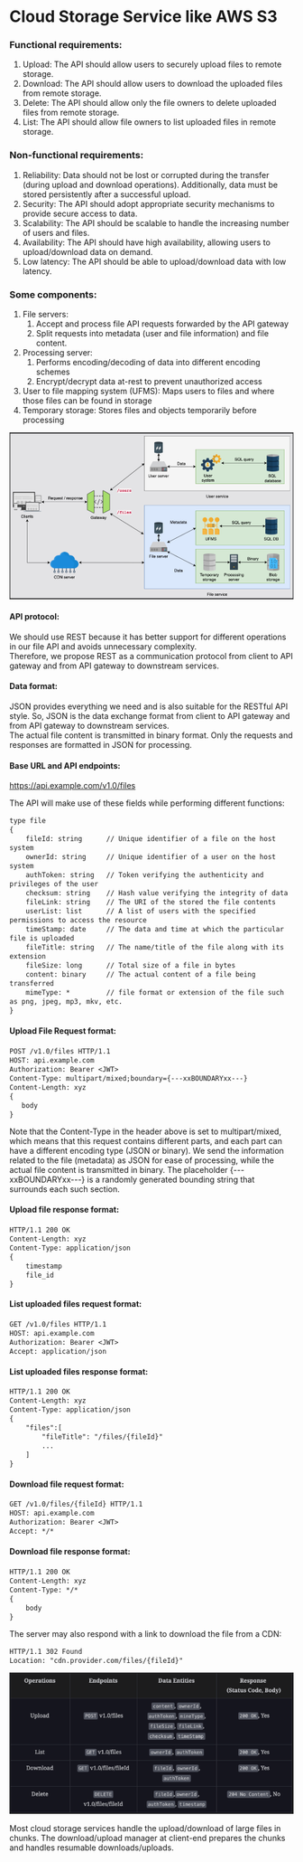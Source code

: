 # Cloud Storage Service like AWS S3

### Functional requirements:
1. Upload: The API should allow users to securely upload files to remote storage.
2. Download: The API should allow users to download the uploaded files from remote storage.
3. Delete: The API should allow only the file owners to delete uploaded files from remote storage.
4. List: The API should allow file owners to list uploaded files in remote storage.

### Non-functional requirements:
1. Reliability: Data should not be lost or corrupted during the transfer (during upload and download operations). Additionally, data must be stored persistently after a successful upload.
2. Security: The API should adopt appropriate security mechanisms to provide secure access to data.
3. Scalability: The API should be scalable to handle the increasing number of users and files.
4. Availability: The API should have high availability, allowing users to upload/download data on demand.
5. Low latency: The API should be able to upload/download data with low latency.

### Some components:
1. File servers:
    1. Accept and process file API requests forwarded by the API gateway
    2. Split requests into metadata (user and file information) and file content.
2. Processing server:
    1. Performs encoding/decoding of data into different encoding schemes
    2. Encrypt/decrypt data at-rest to prevent unauthorized access
3. User to file mapping system (UFMS): Maps users to files and where those files can be found in storage
4. Temporary storage: Stores files and objects temporarily before processing

![FileStorage Image](architechure.png)

#### API protocol:
We should use REST because it has better support for different operations in our file API and avoids unnecessary complexity. <br/>
Therefore, we propose REST as a communication protocol from client to API gateway and from API gateway to downstream services. <br/>

#### Data format:
JSON provides everything we need and is also suitable for the RESTful API style. So, JSON is the data exchange format from client to API gateway and from API gateway to downstream services. <br/>
The actual file content is transmitted in binary format. Only the requests and responses are formatted in JSON for processing. <br/>

#### Base URL and API endpoints:
https://api.example.com/v1.0/files <br/>

The API will make use of these fields while performing different functions:
```text
type file
{
    fileId: string      // Unique identifier of a file on the host system
    ownerId: string     // Unique identifier of a user on the host system
    authToken: string   // Token verifying the authenticity and privileges of the user
    checksum: string    // Hash value verifying the integrity of data
    fileLink: string    // The URI of the stored the file contents
    userList: list      // A list of users with the specified permissions to access the resource
    timeStamp: date     // The data and time at which the particular file is uploaded
    fileTitle: string   // The name/title of the file along with its extension
    fileSize: long      // Total size of a file in bytes
    content: binary     // The actual content of a file being transferred
    mimeType: *         // file format or extension of the file such as png, jpeg, mp3, mkv, etc.
}
```
#### Upload File Request format:
```http request
POST /v1.0/files HTTP/1.1
HOST: api.example.com
Authorization: Bearer <JWT>
Content-Type: multipart/mixed;boundary={---xxBOUNDARYxx---}
Content-Length: xyz
{
   body
}
```
Note that the Content-Type in the header above is set to multipart/mixed, which means that this request contains different parts, and each part can have 
a different encoding type (JSON or binary). We send the information related to the file (metadata) as JSON for ease of processing, while the actual file 
content is transmitted in binary. The placeholder {---xxBOUNDARYxx---} is a randomly generated bounding string that surrounds each such section. <br/>

#### Upload file response format:
```http request
HTTP/1.1 200 OK
Content-Length: xyz
Content-Type: application/json
{
    timestamp
    file_id
}
```

#### List uploaded files request format:
```http request
GET /v1.0/files HTTP/1.1
HOST: api.example.com
Authorization: Bearer <JWT>
Accept: application/json
```

#### List uploaded files response format:
```http request
HTTP/1.1 200 OK
Content-Length: xyz
Content-Type: application/json
{
    "files":[
        "fileTitle": "/files/{fileId}"
        ... 
    ]
}
```

#### Download file request format:
```http request
GET /v1.0/files/{fileId} HTTP/1.1
HOST: api.example.com
Authorization: Bearer <JWT>
Accept: */*
```

#### Download file response format:
```http request
HTTP/1.1 200 OK
Content-Length: xyz
Content-Type: */*
{
    body
}
```
The server may also respond with a link to download the file from a CDN:
```http request
HTTP/1.1 302 Found
Location: "cdn.provider.com/files/{fileId}"
```

![Endpoints Image](endpoints.png)

Most cloud storage services handle the upload/download of large files in chunks. The download/upload manager at client-end prepares the chunks and handles
resumable downloads/uploads.
